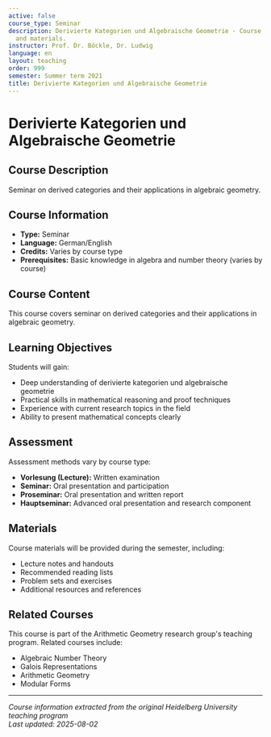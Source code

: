 ```yaml
---
active: false
course_type: Seminar
description: Derivierte Kategorien und Algebraische Geometrie - Course information
  and materials.
instructor: Prof. Dr. Böckle, Dr. Ludwig
language: en
layout: teaching
order: 999
semester: Summer term 2021
title: Derivierte Kategorien und Algebraische Geometrie
---
```


# Derivierte Kategorien und Algebraische Geometrie

## Course Description 

Seminar on derived categories and their applications in algebraic geometry.

## Course Information 

- **Type:** Seminar
- **Language:** German/English
- **Credits:** Varies by course type
- **Prerequisites:** Basic knowledge in algebra and number theory (varies by course)

## Course Content 

This course covers seminar on derived categories and their applications in algebraic geometry.

## Learning Objectives 

Students will gain:
- Deep understanding of derivierte kategorien und algebraische geometrie
- Practical skills in mathematical reasoning and proof techniques
- Experience with current research topics in the field
- Ability to present mathematical concepts clearly

## Assessment 

Assessment methods vary by course type:
- **Vorlesung (Lecture):** Written examination
- **Seminar:** Oral presentation and participation
- **Proseminar:** Oral presentation and written report
- **Hauptseminar:** Advanced oral presentation and research component

## Materials 

Course materials will be provided during the semester, including:
- Lecture notes and handouts
- Recommended reading lists
- Problem sets and exercises
- Additional resources and references

## Related Courses 

This course is part of the Arithmetic Geometry research group's teaching program. Related courses include:
- Algebraic Number Theory
- Galois Representations
- Arithmetic Geometry
- Modular Forms

---

*Course information extracted from the original Heidelberg University teaching program*  
*Last updated: 2025-08-02*